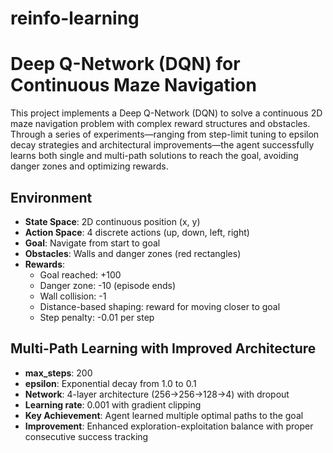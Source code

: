 # reinfo-learning

# Deep Q-Network (DQN) for Continuous Maze Navigation

This project implements a Deep Q-Network (DQN) to solve a continuous 2D maze navigation problem with complex reward structures and obstacles. Through a series of experiments—ranging from step-limit tuning to epsilon decay strategies and architectural improvements—the agent successfully learns both single and multi-path solutions to reach the goal, avoiding danger zones and optimizing rewards.


## Environment
- **State Space**: 2D continuous position (x, y) 
- **Action Space**: 4 discrete actions (up, down, left, right)
- **Goal**: Navigate from start to goal 
- **Obstacles**: Walls and danger zones (red rectangles)
- **Rewards**: 
  - Goal reached: +100
  - Danger zone: -10 (episode ends)
  - Wall collision: -1
  - Distance-based shaping: reward for moving closer to goal
  - Step penalty: -0.01 per step


## Multi-Path Learning with Improved Architecture
- **max_steps**: 200
- **epsilon**: Exponential decay from 1.0 to 0.1
- **Network**: 4-layer architecture (256→256→128→4) with dropout
- **Learning rate**: 0.001 with gradient clipping
- **Key Achievement**: Agent learned multiple optimal paths to the goal
- **Improvement**: Enhanced exploration-exploitation balance with proper consecutive success tracking
